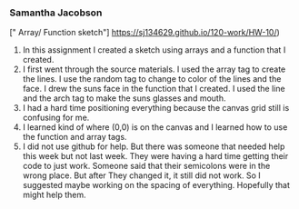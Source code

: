### Samantha Jacobson

[" Array/ Function sketch"] https://sj134629.github.io/120-work/HW-10/)

1. In this assignment I created a sketch using arrays and a function that I created.
2. I first went through the source materials. I used the array tag to create the lines. I use the random tag to change to color of the lines and the face. I drew the suns face in the function that I created. I used the line and the arch tag to make the suns glasses and mouth.
3. I had a hard time positioning everything because the canvas grid still is confusing for me.
4. I learned kind of where (0,0) is on the canvas and I learned how to use the function and array tags.
5. I did not use github for help. But there was someone that needed help this week but not last week. They were having a hard time getting their code to just work. Someone said that their semicolons were in the wrong place. But after They changed it, it still did not work. So I suggested maybe working on the spacing of everything. Hopefully that might help them.
